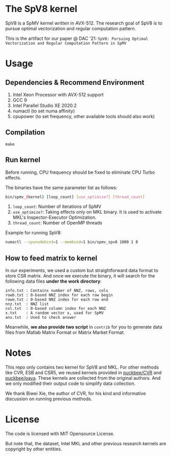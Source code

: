 # The SpV8 kernel

SpV8 is a SpMV kernel written in AVX-512. The research goal of SpV8 is to pursue optimal vectorization and regular computation pattern.

This is the artifact for our paper @ DAC '21: `SpV8: Pursuing Optimal Vectorization and Regular Computation Pattern in SpMV`

# Usage

## Dependencies & Recommend Environment

1. Intel Xeon Processor with AVX-512 support
2. GCC 9
3. Intel Parallel Studio XE 2020.2
4. numactl (to set numa affinity)
5. cpupower (to set frequency, other available tools should also work)

## Compilation

```
make
```

## Run kernel

Before running, CPU frequency should be fixed to eliminate CPU Turbo effects.

The binaries have the same parameter list as follows:

```bash
bin/spmv_(kernel) [loop_count] [use_optimize?] [thread_count]
```

1. `loop_count`: Number of iterations of SpMV
2. `use_optimize?`: Taking effects only on MKL binary. It is used to activate MKL's Inspector-Executor Optimization.
3. `thread_count`: Number of OpenMP threads

Example for running SpV8:

```bash
numactl --cpunodebind=1 --membind=1 bin/spmv_spv8 1000 1 8
```

## How to feed matrix to kernel

In our experiments, we used a custom but straightforward data format to store CSR matrix. And once we execute the binary, it will search for the following data files **under the work directory**:

```
info.txt : Contains number of NNZ, rows, cols
rowb.txt : 0-based NNZ index for each row begin
rowe.txt : 0-based NNZ index for each row end
nnz.txt  : NNZ list
col.txt  : 0-based column index for each NNZ
x.txt    : A random vector x, used for SpMV
ans.txt  : Used to check answer
```

Meanwhile, **we also provide two script** in `contrib` for you to generate data files from Matlab Matrix Format or Matrix Market Format.

# Notes

This repo only contains two kernel for SpV8 and MKL. For other methods like CVR, ESB and CSR5, we reused kernels provided in [puckbee/CVR](https://github.com/puckbee/CVR) and [puckbee/pava](https://github.com/puckbee/pava). These kernels are collected from the original authors. And we only modified their output code to simplify data collection.

We thank Biwei Xie, the author of CVR, for his kind and informative discussion on running previous methods.

# License

The code is licensed with MIT Opensource License.

But note that, the dataset, Intel MKL and other previous research kernels are copyright by other entities.
